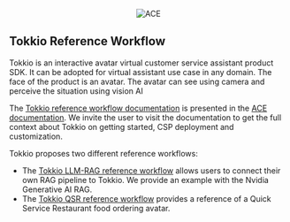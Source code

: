 <p align="center">
  <img src="avatar_collage.jpg" alt="ACE">
</p>

Tokkio Reference Workflow
--------

Tokkio is an interactive avatar virtual customer service assistant product SDK. It can be adopted for virtual assistant use case in any domain. The face of the product is an avatar. The avatar can see using camera and perceive the situation using vision AI

The [Tokkio reference workflow documentation](https://docs.nvidia.com/ace/latest/workflows/tokkio/index.html) is presented in the [ACE documentation](https://docs.nvidia.com/ace/latest/index.html). We invite the user to visit the documentation to get the full context about Tokkio on getting started, CSP deployment and customization.

Tokkio proposes two different reference workflows:
- The [Tokkio LLM-RAG reference workflow](https://docs.nvidia.com/ace/latest/workflows/tokkio/text/Tokkio_LLM_RAG_Bot.html) allows users to connect their own RAG pipeline to Tokkio. We provide an example with the Nvidia Generative AI RAG.
- The [Tokkio QSR reference workflow](https://docs.nvidia.com/ace/latest/workflows/tokkio/text/Tokkio_QSR_Intro.html) provides a reference of a Quick Service Restaurant food ordering avatar.
